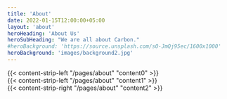 ```yaml
---
title: 'About'
date: 2022-01-15T12:00:00+05:00
layout: 'about'
heroHeading: 'About Us'
heroSubHeading: "We are all about Carbon."
#heroBackground: 'https://source.unsplash.com/sO-JmQj95ec/1600x1000'
heroBackground: 'images/background2.jpg'
---
```


<div>
{{< content-strip-left "/pages/about" "content0" >}}
</div>
<div>
{{< content-strip-left "/pages/about" "content1" >}}
</div>
<div>
{{< content-strip-right "/pages/about" "content2" >}}
</div>